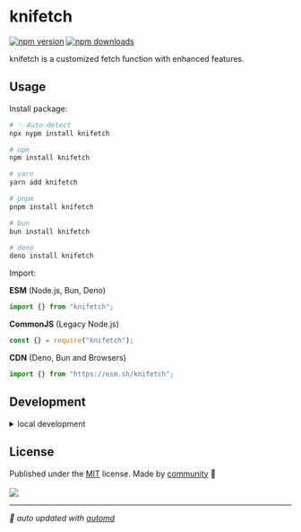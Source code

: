 # knifetch

<!-- automd:badges color=yellow -->

[![npm version](https://img.shields.io/npm/v/knifetch?color=yellow)](https://npmjs.com/package/knifetch)
[![npm downloads](https://img.shields.io/npm/dm/knifetch?color=yellow)](https://npm.chart.dev/knifetch)

<!-- /automd -->

knifetch is a customized fetch function with enhanced features.

## Usage

Install package:

<!-- automd:pm-install -->

```sh
# ✨ Auto-detect
npx nypm install knifetch

# npm
npm install knifetch

# yarn
yarn add knifetch

# pnpm
pnpm install knifetch

# bun
bun install knifetch

# deno
deno install knifetch
```

<!-- /automd -->

Import:

<!-- automd:jsimport cjs cdn name="knifetch" -->

**ESM** (Node.js, Bun, Deno)

```js
import {} from "knifetch";
```

**CommonJS** (Legacy Node.js)

```js
const {} = require("knifetch");
```

**CDN** (Deno, Bun and Browsers)

```js
import {} from "https://esm.sh/knifetch";
```

<!-- /automd -->

## Development

<details>

<summary>local development</summary>

- Clone this repository
- Install latest LTS version of [Node.js](https://nodejs.org/en/)
- Enable [Corepack](https://github.com/nodejs/corepack) using `corepack enable`
- Install dependencies using `pnpm install`
- Run interactive tests using `pnpm dev`

</details>

## License

<!-- automd:contributors license=MIT -->

Published under the [MIT](https://github.com/YieldRay/knifetch/blob/main/LICENSE) license.
Made by [community](https://github.com/YieldRay/knifetch/graphs/contributors) 💛
<br><br>
<a href="https://github.com/YieldRay/knifetch/graphs/contributors">
<img src="https://contrib.rocks/image?repo=YieldRay/knifetch" />
</a>

<!-- /automd -->

<!-- automd:with-automd -->

---

_🤖 auto updated with [automd](https://automd.unjs.io)_

<!-- /automd -->
